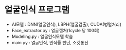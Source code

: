 # 얼굴인식 프로그램
- AI모델 : DNN(얼굴인식),  LBPH(얼굴검출), CUDA(병렬처리)
- Face_extractor.py : 얼굴캡처(1cycle 당 100회)
- Modeling.py : 얼굴인식모델 학습
- main.py : 얼굴인식, 인식률 판단, 소켓통신
